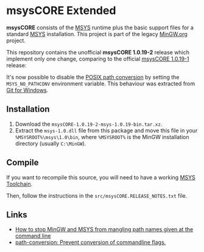 # msysCORE Extended

**msysCORE** consists of the [MSYS](http://www.mingw.org/wiki/MSYS) runtime plus
the basic support files for a standard [MSYS](http://www.mingw.org/wiki/MSYS)
installation. This project is part of the legacy [MinGW.org](http://mingw.org/)
project.

This repository contains the unofficial **msysCORE 1.0.19-2** release which
implement only one change, comparing to the official [msysCORE 1.0.19-1](https://sourceforge.net/projects/mingw/files/MSYS/Base/msys-core/msys-1.0.19-1/)
release:

It's now possible to disable the [POSIX path conversion](http://mingw.org/wiki/Posix_path_conversion)
by setting the `MSYS_NO_PATHCONV` environment variable. This behaviour was
extracted from [Git for Windows](https://github.com/git-for-windows).

## Installation

1. Download the `msysCORE-1.0.19-2-msys-1.0.19-bin.tar.xz`.
2. Extract the `msys-1.0.dll` file from this package and move this file in your
   `%MSYSROOT%\msys\1.0\bin`, where `%MSYSROOT%` is the MinGW installation
   directory (usually `C:\MinGW`).

## Compile

If you want to recompile this source, you will need to have a working 
[MSYS Toolchain](http://www.mingw.org/wiki/HOWTO_Create_an_MSYS_Build_Environment).

Then, follow the instructions in the `src/msysCORE.RELEASE_NOTES.txt` file.

## Links

* [How to stop MinGW and MSYS from mangling path names given at the command line](https://stackoverflow.com/a/34386471/3726096)
* [path-conversion: Prevent conversion of commandline flags.](https://github.com/git-for-windows/msys2-runtime/pull/11)
